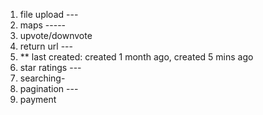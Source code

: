 1. file upload ---
2. maps -----
3. upvote/downvote
4. return url ---
5. ** last created: created 1 month ago, created 5 mins ago
5. star ratings ---
6. searching-
7. pagination ---
8. payment